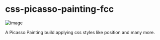 # css-picasso-painting-fcc
![image](https://user-images.githubusercontent.com/112350480/223278929-b7b2f0eb-21a4-4fcc-ac35-09475ebf1861.png)

A Picasso Painting build applying css styles like position and many more. 
